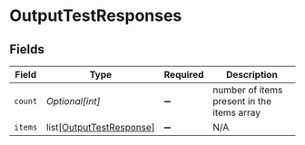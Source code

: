 # OutputTestResponses


## Fields

| Field                                                                 | Type                                                                  | Required                                                              | Description                                                           |
| --------------------------------------------------------------------- | --------------------------------------------------------------------- | --------------------------------------------------------------------- | --------------------------------------------------------------------- |
| `count`                                                               | *Optional[int]*                                                       | :heavy_minus_sign:                                                    | number of items present in the items array                            |
| `items`                                                               | list[[OutputTestResponse](../../models/shared/outputtestresponse.md)] | :heavy_minus_sign:                                                    | N/A                                                                   |